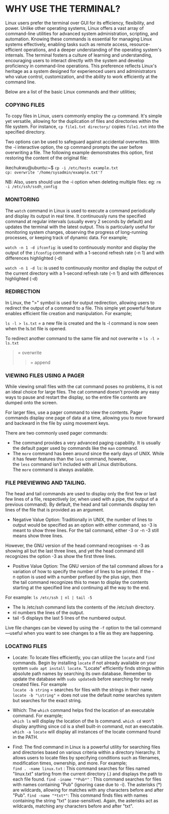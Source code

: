 # WHY USE THE TERMINAL?

Linux users prefer the terminal over GUI for its efficiency, flexibility, and power. Unlike other operating systems, Linux offers a vast array of command-line utilities for advanced system administration, scripting, and automation. Knowing these commands is essential for managing Linux systems effectively, enabling tasks such as remote access, resource-efficient operations, and a deeper understanding of the operating system's internals. The terminal fosters a culture of learning and understanding, encouraging users to interact directly with the system and develop proficiency in command-line operations. This preference reflects Linux's heritage as a system designed for experienced users and administrators who value control, customization, and the ability to work efficiently at the command line.

Below are a list of the basic Linux commands and their utilities; 

### COPYING FILES

To copy files in Linux, users commonly employ the `cp` command. It's simple yet versatile, allowing for the duplication of files and directories within the file system. For instance, `cp file1.txt directory/` copies `file1.txt` into the specified directory.

Two options can be used to safeguard against accidental overwrites. With the -i interactive option, the cp command prompts the user before overwriting a file. The following example demonstrates this option, first restoring the content of the original file:

ikechukwu@ubuntu:~$ `cp -i /etc/hosts example.txt`                  
`cp: overwrite '/home/sysadmin/example.txt'?`

NB: Also, users should use the -i option when deleting multiple files: eg: `rm -i /etc/ssh/ssdh_config`

### MONITORING

The `watch` command in Linux is used to execute a command periodically and display its output in real time. It continuously runs the specified command at regular intervals (usually every 2 seconds by default) and updates the terminal with the latest output. This is particularly useful for monitoring system changes, observing the progress of long-running processes, or keeping track of dynamic data. For example;

`watch -n 1 -d ifconfig`:  is used to continuously monitor and display the output of the `ifconfig` command with a 1-second refresh rate (-n 1) and with differences highlighted (-d)

`watch -n 1 -d ls`: is used to continuously monitor and display the output of the current directory with a 1-second refresh rate (-n 1) and with differences highlighted (-d)

### REDIRECTION

In Linux, the ">" symbol is used for output redirection, allowing users to redirect the output of a command to a file. This simple yet powerful feature enables efficient file creation and manipulation. For example;

`ls -l > ls.txt` =  a new file is created and the ls -l command is now seen when the ls.txt file is opened. 

To redirect another command to the same file and not overwrite = `ls -l > ls.txt`

> = overwrite
>> = append

### VIEWING FILES USING A PAGER

While viewing small files with the cat command poses no problems, it is not an ideal choice for large files. The cat command doesn't provide any easy ways to pause and restart the display, so the entire file contents are dumped onto the screen.

For larger files, use a pager command to view the contents. Pager commands display one page of data at a time, allowing you to move forward and backward in the file by using movement keys.

There are two commonly used pager commands:
* The command provides a very advanced paging capability. It is usually the default pager used by commands like the `man` command.
* The `more` command has been around since the early days of UNIX. While it has fewer features than the `less` command, however, the `less` command isn't included with all Linux distributions. The `more` command is always available.

### FILE PREVIEWING AND TAILING.

The head and tail commands are used to display only the first few or last few lines of a file, respectively (or, when used with a pipe, the output of a previous command). By default, the head and tail commands display ten lines of the file that is provided as an argument.

- Negative Value Option: 
Traditionally in UNIX, the number of lines to output would be specified as an option with either command, so -3 is meant to show three lines. For the tail command, either -3 or -n -3 still means show three lines.

However, the GNU version of the head command recognises -n -3 as showing all but the last three lines, and yet the head command still recognizes the option -3 as show the first three lines.

- Positive Value Option: 
The GNU version of the tail command allows for a variation of how to specify the number of lines to be printed. If the -n option is used with a number prefixed by the plus sign, then the tail command recognizes this to mean to display the contents starting at the specified line and continuing all the way to the end.

For example: 
`ls /etc/ssh | nl | tail -5`
* The ls /etc/ssh command lists the contents of the /etc/ssh directory.
* nl numbers the lines of the output.
* tail -5 displays the last 5 lines of the numbered output.
  

Live file changes can be viewed by using the `-f` option to the tail command—useful when you want to see changes to a file as they are happening. 

### LOCATING FILES

- Locate:
To locate files efficiently, you can utilize the `locate` and `find` commands. Begin by installing `locate` if not already available on your system `sudo apt install locate`. "Locate" efficiently finds strings within absolute path names by searching its own database. Remember to update the database with `sudo updatedb` before searching for newly created files. For example</br>
`locate -b string` = searches for files with the strings in their name. 
`locate -b "\string"` =  does not use the default *name* searches system but searches for the exact string. 

- Which: 
The `which` command helps find the location of an executable command. For example; </br>
`which ls` will display the location of the ls command.
`which cd` won't display anything since cd is a shell built-in command, not an executable.
`which -a locate` will display all instances of the locate command found in the PATH.

- Find: 
The find command in Linux is a powerful utility for searching files and directories based on various criteria within a directory hierarchy. It allows users to locate files by specifying conditions such as filenames, modification times, ownership, and more. For example; </br>
`find . -name linux.txt` : This command searches for files named "linux.txt" starting from the current directory (.) and displays the path to each file found.
`find -iname "*Pub*"` : This command searches for files with names containing "Pub" (ignoring case due to -i). The asterisks (*) are wildcards, allowing for matches with any characters before and after "Pub".
`find -name "*txt*"`: This command finds files with names containing the string "txt" (case-sensitive). Again, the asterisks act as wildcards, matching any characters before and after "txt".

